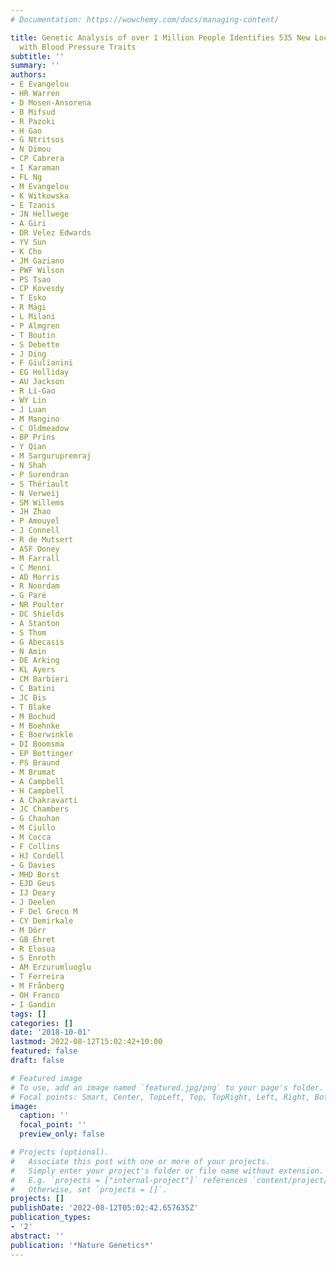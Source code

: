 ```yaml
---
# Documentation: https://wowchemy.com/docs/managing-content/

title: Genetic Analysis of over 1 Million People Identifies 535 New Loci Associated
  with Blood Pressure Traits
subtitle: ''
summary: ''
authors:
- E Evangelou
- HR Warren
- D Mosen-Ansorena
- B Mifsud
- R Pazoki
- H Gao
- G Ntritsos
- N Dimou
- CP Cabrera
- I Karaman
- FL Ng
- M Evangelou
- K Witkowska
- E Tzanis
- JN Hellwege
- A Giri
- DR Velez Edwards
- YV Sun
- K Cho
- JM Gaziano
- PWF Wilson
- PS Tsao
- CP Kovesdy
- T Esko
- R Mägi
- L Milani
- P Almgren
- T Boutin
- S Debette
- J Ding
- F Giulianini
- EG Holliday
- AU Jackson
- R Li-Gao
- WY Lin
- J Luan
- M Mangino
- C Oldmeadow
- BP Prins
- Y Qian
- M Sargurupremraj
- N Shah
- P Surendran
- S Thériault
- N Verweij
- SM Willems
- JH Zhao
- P Amouyel
- J Connell
- R de Mutsert
- ASF Doney
- M Farrall
- C Menni
- AD Morris
- R Noordam
- G Paré
- NR Poulter
- DC Shields
- A Stanton
- S Thom
- G Abecasis
- N Amin
- DE Arking
- KL Ayers
- CM Barbieri
- C Batini
- JC Bis
- T Blake
- M Bochud
- M Boehnke
- E Boerwinkle
- DI Boomsma
- EP Bottinger
- PS Braund
- M Brumat
- A Campbell
- H Campbell
- A Chakravarti
- JC Chambers
- G Chauhan
- M Ciullo
- M Cocca
- F Collins
- HJ Cordell
- G Davies
- MHD Borst
- EJD Geus
- IJ Deary
- J Deelen
- F Del Greco M
- CY Demirkale
- M Dörr
- GB Ehret
- R Elosua
- S Enroth
- AM Erzurumluoglu
- T Ferreira
- M Frånberg
- OH Franco
- I Gandin
tags: []
categories: []
date: '2018-10-01'
lastmod: 2022-08-12T15:02:42+10:00
featured: false
draft: false

# Featured image
# To use, add an image named `featured.jpg/png` to your page's folder.
# Focal points: Smart, Center, TopLeft, Top, TopRight, Left, Right, BottomLeft, Bottom, BottomRight.
image:
  caption: ''
  focal_point: ''
  preview_only: false

# Projects (optional).
#   Associate this post with one or more of your projects.
#   Simply enter your project's folder or file name without extension.
#   E.g. `projects = ["internal-project"]` references `content/project/deep-learning/index.md`.
#   Otherwise, set `projects = []`.
projects: []
publishDate: '2022-08-12T05:02:42.657635Z'
publication_types:
- '2'
abstract: ''
publication: '*Nature Genetics*'
---
```

